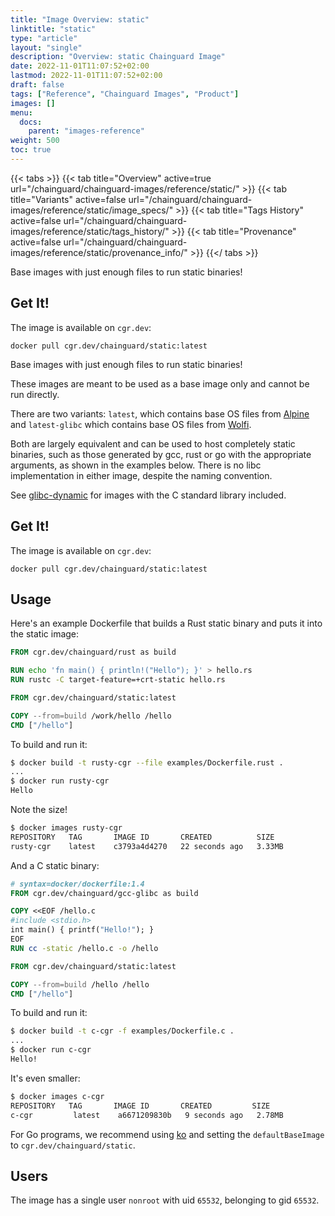 ```yaml
---
title: "Image Overview: static"
linktitle: "static"
type: "article"
layout: "single"
description: "Overview: static Chainguard Image"
date: 2022-11-01T11:07:52+02:00
lastmod: 2022-11-01T11:07:52+02:00
draft: false
tags: ["Reference", "Chainguard Images", "Product"]
images: []
menu:
  docs:
    parent: "images-reference"
weight: 500
toc: true
---
```


{{< tabs >}}
{{< tab title="Overview" active=true url="/chainguard/chainguard-images/reference/static/" >}}
{{< tab title="Variants" active=false url="/chainguard/chainguard-images/reference/static/image_specs/" >}}
{{< tab title="Tags History" active=false url="/chainguard/chainguard-images/reference/static/tags_history/" >}}
{{< tab title="Provenance" active=false url="/chainguard/chainguard-images/reference/static/provenance_info/" >}}
{{</ tabs >}}



<!--overview:start-->
Base images with just enough files to run static binaries!
<!--overview:end-->

<!--getting:start-->
## Get It!
The image is available on `cgr.dev`:

```
docker pull cgr.dev/chainguard/static:latest
```
<!--getting:end-->

<!--body:start-->
Base images with just enough files to run static binaries!

These images are meant to be used as a base image only and cannot be run directly.

There are two variants: `latest`, which contains base OS files from
[Alpine](https://www.alpinelinux.org/) and `latest-glibc` which contains base OS files from
[Wolfi](https://github.com/wolfi-dev/os).

Both are largely equivalent and can be used to host completely static binaries, such as those
generated by gcc, rust or go with the appropriate arguments, as shown in the examples below. There is
no libc implementation in either image, despite the naming convention.

See [glibc-dynamic](https://github.com/chainguard-images/images/tree/main/images/glibc-dynamic) for images with the C standard library included.

## Get It!

The image is available on `cgr.dev`:

```
docker pull cgr.dev/chainguard/static:latest
```

## Usage

Here's an example Dockerfile that builds a Rust static binary
and puts it into the static image:

```Dockerfile
FROM cgr.dev/chainguard/rust as build

RUN echo 'fn main() { println!("Hello"); }' > hello.rs
RUN rustc -C target-feature=+crt-static hello.rs

FROM cgr.dev/chainguard/static:latest

COPY --from=build /work/hello /hello
CMD ["/hello"]
```
To build and run it:

```bash
$ docker build -t rusty-cgr --file examples/Dockerfile.rust .
...
$ docker run rusty-cgr
Hello
```

Note the size!

```bash
$ docker images rusty-cgr
REPOSITORY   TAG       IMAGE ID       CREATED          SIZE
rusty-cgr    latest    c3793a4d4270   22 seconds ago   3.33MB
```
And a C static binary:

```Dockerfile
# syntax=docker/dockerfile:1.4
FROM cgr.dev/chainguard/gcc-glibc as build

COPY <<EOF /hello.c
#include <stdio.h>
int main() { printf("Hello!"); }
EOF
RUN cc -static /hello.c -o /hello

FROM cgr.dev/chainguard/static:latest

COPY --from=build /hello /hello
CMD ["/hello"]
```

To build and run it:

```bash
$ docker build -t c-cgr -f examples/Dockerfile.c .
...
$ docker run c-cgr
Hello!
```

It's even smaller:

```bash
$ docker images c-cgr
REPOSITORY   TAG       IMAGE ID       CREATED         SIZE
c-cgr         latest    a6671209830b   9 seconds ago   2.78MB
```

For Go programs, we recommend using [ko](https://github.com/google/ko) and setting
the `defaultBaseImage` to `cgr.dev/chainguard/static`.

## Users

The image has a single user `nonroot` with uid `65532`, belonging to gid `65532`.
<!--body:end-->

